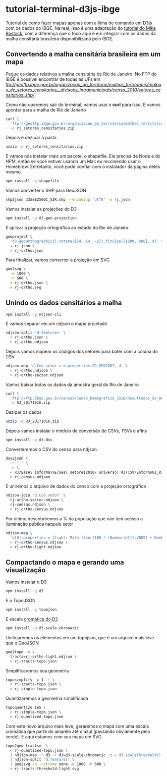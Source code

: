 # tutorial-terminal-d3js-ibge
Tutorial de como fazer mapas apenas com a linha de comando em D3js com os 
dados do IBGE. Na real, isso é uma adaptação do [tutorial do Mike Bostock](https://medium.com/@mbostock/command-line-cartography-part-1-897aa8f8ca2c), 
com a diferença que o foco aqui é em integrar com os dados da malha censitária brasileira disponibilizada pelo IBGE.

## Convertendo a malha censitária brasileira em um mapa
Pegue os dados relativos a malha censitária de Rio de Janeiro. No FTP do IBGE
é possível encontrar de todas as UFs em _ftp://geoftp.ibge.gov.br/organizacao_do_territorio/malhas_territoriais/malhas_de_setores_censitarios__divisoes_intramunicipais/censo_2010/setores_censitarios_shp/_.  
  
Como não queremos sair do terminal, vamos usar o __curl__ para isso. E vamos
apontar para a malha de Rio de Janeiro 

```bash
curl \
  'ftp://geoftp.ibge.gov.br/organizacao_do_territorio/malhas_territoriais/malhas_de_setores_censitarios__divisoes_intramunicipais/censo_2010/setores_censitarios_shp/rj/rj_setores_censitarios.zip' \
  -o rj_setores_censitarios.zip
```

Depois é dezipar a pasta

```bash
unzip -o rj_setores_censitarios.zip
```

E vamos nós instalar mais um pacote, o shapefile. Ele precisa de 
Node e do NPM, então se você estiver usando um Mac eu recomendo usar o Homebrew. 
Entretanto, você pode confiar  com o instalador da página deles mesmo.

```bash
npm install -g shapefile
```

Vamos converter o SHP para GeoJSON

```bash
shp2json 33SEE250GC_SIR.shp --encoding 'utf8' -o rj.json
```

Vamos instalar as projeções do D3

```bash
npm install -g d3-geo-projection
```

E aplicar a projeção ortográfica ao estado do Rio de Janeiro

```bash
geoproject \
  'd3.geoOrthographic().rotate([54, 14, -2]).fitSize([1000, 600], d)' \
  < rj.json \
  > rj-ortho.json
```

Para finalizar, vamos converter a projeção em SVG

```bash
geo2svg \
  -w 1000 \
  -h 600 \
  < rj-ortho.json \
  > rj-ortho.svg
```

## Unindo os dados censitários a malha

```bash
npm install -g ndjson-cli
```

E vamos separar em um ndjson o mapa projetado

```bash
ndjson-split 'd.features' \
  < rj-ortho.json \
  > rj-ortho.ndjson
```

Depois vamos mapear os códigos dos setores para bater com a coluna do CSV

```bash
ndjson-map 'd.Cod_setor = d.properties.CD_GEOCODI, d' \
  < rj-ortho.ndjson \
  > rj-ortho-sector.ndjson
```

Vamos baixar todos os dados da amostra geral do Rio de Janeiro

```bash
curl \
  'ftp://ftp.ibge.gov.br/Censos/Censo_Demografico_2010/Resultados_do_Universo/Agregados_por_Setores_Censitarios/RJ_20171016.zip' \
  -o RJ_20171016.zip
```

Dezipar os dados

```bash
unzip -o RJ_20171016.zip
```

Depois vamos instalar o módulo de conversão de CSVs, TSVs e afins

```bash
npm install -g d3-dsv
```

Converteremos o CSV do censo para ndjson

```bash
dsv2json \
  -r ';' \
  -n \
  < RJ/Base\ informa\%E7oes\ setores2010\ universo\ RJ/CSV/Entorno01_RJ.csv \
  > rj-census.ndjson
```

E uniremos o arquivo de dados do censo com a projeção ortográfica

```bash
ndjson-join 'd.Cod_setor' \
  rj-ortho-sector.ndjson \
  rj-census.ndjson \
  > rj-ortho-census.ndjson
```

Por último descobriremos a % da população que não tem acesso a iluminação
pública naquele setor

```bash
ndjson-map \
  'd[0].properties = {light: Math.floor(100 * (Number(d[1].V009) + Number(d[1].V011) + Number(d[1].V013)) / d[1].V001)}, d[0]' \
  < rj-ortho-census.ndjson \
  > rj-ortho-light.ndjson
```

## Compactando o mapa e gerando uma visualização

Vamos instalar o D3

```bash
npm install -g d3
```

E o TopoJSON

```bash
npm install -g topojson
```

E escala [cromática do D3](https://github.com/d3/d3-scale-chromatic)

```bash
npm install -g d3-scale-chromatic
```

Unificaremos os elementos em um topojson, que é um arquivo mais leve que o GeoJSON

```bash
geo2topo -n \
  tracts=rj-ortho-light.ndjson \
  > rj-tracts-topo.json
```

Simplificaremos sua geometria

```bash
toposimplify -p 1 -f \
  < rj-tracts-topo.json \
  > rj-simple-topo.json
```

Quantizaremos a geometria simplificada

```bash
topoquantize 1e5 \
  < rj-simple-topo.json \
  > rj-quantized-topo.json
```

Com este novo arquivo mais leve, geraremos o mapa com uma escala cromática que 
parte do amarelo até o azul (passando obviamente pelo verde). E aqui estamos com 
seu mapa em SVG. 

```bash
topo2geo tracts=- \
  < rj-quantized-topo.json \
  | ndjson-map -r d3 -r d3=d3-scale-chromatic 'z = d3.scaleThreshold().domain([0, 10, 20, 30, 40, 50, 60, 70, 80, 90, 100]).range(d3.schemeYlGnBu[9]), d.features.forEach(f => f.properties.fill = z(f.properties.light)), d' \
  | ndjson-split 'd.features' \
  | geo2svg -n --stroke none -w 1000 -h 600 \
  > rj-tracts-threshold-light.svg
  ```
